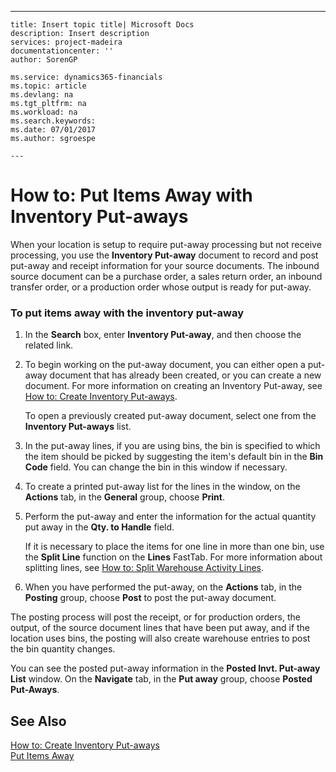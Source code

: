 ---
    title: Insert topic title| Microsoft Docs
    description: Insert description
    services: project-madeira
    documentationcenter: ''
    author: SorenGP

    ms.service: dynamics365-financials
    ms.topic: article
    ms.devlang: na
    ms.tgt_pltfrm: na
    ms.workload: na
    ms.search.keywords:
    ms.date: 07/01/2017
    ms.author: sgroespe

    ---
# How to: Put Items Away with Inventory Put-aways
When your location is setup to require put-away processing but not receive processing, you use the **Inventory Put-away** document to record and post put-away and receipt information for your source documents. The inbound source document can be a purchase order, a sales return order, an inbound transfer order, or a production order whose output is ready for put-away.  
  
### To put items away with the inventory put-away  
  
1.  In the **Search** box, enter **Inventory Put-away**, and then choose the related link.  
  
2.  To begin working on the put-away document, you can either open a put-away document that has already been created, or you can create a new document. For more information on creating an Inventory Put-away, see [How to: Create Inventory Put-aways](../DesignAndEngineering/how-to-create-inventory-put-aways.md).  
  
     To open a previously created put-away document, select one from the **Inventory Put-aways** list.  
  
3.  In the put-away lines, if you are using bins, the bin is specified to which the item should be picked by suggesting the item's default bin in the **Bin Code** field. You can change the bin in this window if necessary.  
  
4.  To create a printed put-away list for the lines in the window, on the **Actions** tab, in the **General** group, choose **Print**.  
  
5.  Perform the put-away and enter the information for the actual quantity put away in the **Qty. to Handle** field.  
  
     If it is necessary to place the items for one line in more than one bin, use the **Split Line** function on the **Lines** FastTab. For more information about splitting lines, see [How to: Split Warehouse Activity Lines](../WarehouseActivities/how-to-split-warehouse-activity-lines.md).  
  
6.  When you have performed the put-away, on the **Actions** tab, in the **Posting** group, choose **Post** to post the put-away document.  
  
 The posting process will post the receipt, or for production orders, the output, of the source document lines that have been put away, and if the location uses bins, the posting will also create warehouse entries to post the bin quantity changes.  
  
 You can see the posted put-away information in the **Posted Invt. Put-away List** window. On the **Navigate** tab, in the **Put away** group, choose **Posted Put-Aways**.  
  
## See Also  
 [How to: Create Inventory Put-aways](../DesignAndEngineering/how-to-create-inventory-put-aways.md)   
 [Put Items Away](../WarehouseActivities/put-items-away.md)